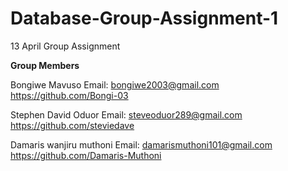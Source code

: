 # Database-Group-Assignment-1
13 April Group Assignment

**Group Members**

Bongiwe Mavuso 
Email: bongiwe2003@gmail.com
https://github.com/Bongi-03

Stephen David Oduor 
Email: steveoduor289@gmail.com
https://github.com/steviedave

Damaris wanjiru muthoni 
Email: damarismuthoni101@gmail.com
https://github.com/Damaris-Muthoni
